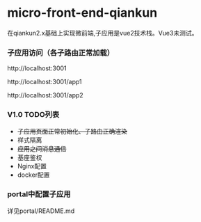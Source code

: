 # micro-front-end-qiankun
在qiankun2.x基础上实现微前端,子应用是vue2技术栈。Vue3未测试。



### 子应用访问（各子路由正常加载）

http://localhost:3001

http://localhost:3001/app1

http://localhost:3001/app2



### V1.0 TODO列表

- ~~子应用页面正常初始化、子路由正确渲染~~
- 样式隔离
- ~~应用之间消息通信~~
- 基座鉴权
- Nginx配置
- docker配置



### portal中配置子应用

详见portal/README.md
